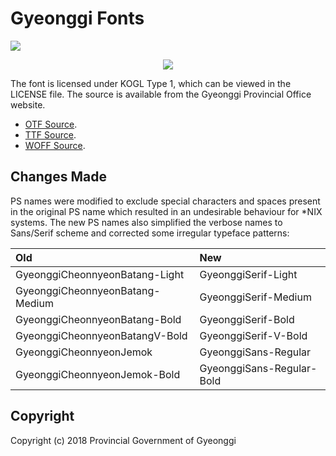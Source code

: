 # Gyeonggi Fonts
[![](https://img.shields.io/badge/license-KOGL%20Type%201-blue.svg)](https://www.mcst.go.kr/kor/s_open/kogl/licenseType.jsp?pTab=1&pType=A)

<center>

![](https://upload.wikimedia.org/wikipedia/commons/thumb/d/d3/KOGL_1.svg)

</center>

The font is licensed under KOGL Type 1, which can be viewed in the LICENSE file. The source is available from the
Gyeonggi Provincial Office website.

- [OTF Source](https://www.gg.go.kr/uploads/CONTENTS/site/gg/Gyeonggi_font_OTF_TTF_0602(Mac).zip).
- [TTF Source](https://www.gg.go.kr/uploads/CONTENTS/site/gg/Gyeonggi_font_OTF_TTF_0602.zip).
- [WOFF Source](https://www.gg.go.kr/uploads/CONTENTS/site/gg/%EA%B2%BD%EA%B8%B0%EC%84%9C%EC%B2%B4%EC%9B%B9%ED%8F%B0%ED%8A%B8.zip).

## Changes Made

PS names were modified to exclude special characters and spaces present in the original PS name which resulted in an undesirable behaviour for \*NIX systems. The new PS names also simplified the verbose names to Sans/Serif scheme and corrected some irregular typeface patterns: 

| Old | New |
| :--- | :--- |
| GyeonggiCheonnyeonBatang-Light | GyeonggiSerif-Light |
| GyeonggiCheonnyeonBatang-Medium | GyeonggiSerif-Medium |
| GyeonggiCheonnyeonBatang-Bold | GyeonggiSerif-Bold |
| GyeonggiCheonnyeonBatangV-Bold | GyeonggiSerif-V-Bold |
| GyeonggiCheonnyeonJemok | GyeonggiSans-Regular |
| GyeonggiCheonnyeonJemok-Bold | GyeonggiSans-Regular-Bold |

## Copyright

Copyright (c) 2018 Provincial Government of Gyeonggi
